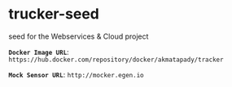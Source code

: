 # trucker-seed
seed for the Webservices & Cloud project

**`Docker Image URL`**: `https://hub.docker.com/repository/docker/akmatapady/tracker`

**`Mock Sensor URL`**: `http://mocker.egen.io`
